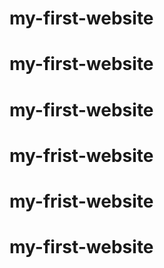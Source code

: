 # my-first-website
# my-first-website
# my-first-website
# my-frist-website
# my-frist-website
# my-first-website
